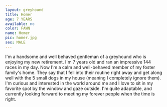 ```yaml
---
layout: greyhound
title: Homer
age: 7 YEARS
available: no
color: FAWN
name: Homer
pic: homer.jpg
sex: MALE
---
```


I'm a handsome and well behaved gentleman of a greyhound who is enjoying my new retirement.
I'm 7 years old and ran an impressive 144 races in my day. Now I'm a calm and well-behaved
member of my foster family's home. They say that I fell into their routine right away and get
along well with the 5 small dogs in my house (meaning I completely ignore them). I'm curious
and interested in the world around me and I love to sit in my favorite spot by the window and
gaze outside. I'm quite adaptable, and currently looking forward to meeting my forever people
when the time is right.
